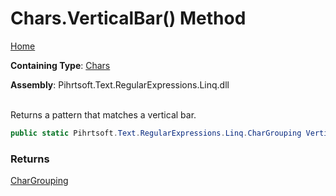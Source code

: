 # Chars\.VerticalBar\(\) Method

[Home](../../../../../../README.md)

**Containing Type**: [Chars](../README.md)

**Assembly**: Pihrtsoft\.Text\.RegularExpressions\.Linq\.dll

\
Returns a pattern that matches a vertical bar\.

```csharp
public static Pihrtsoft.Text.RegularExpressions.Linq.CharGrouping VerticalBar()
```

### Returns

[CharGrouping](../../CharGrouping/README.md)

